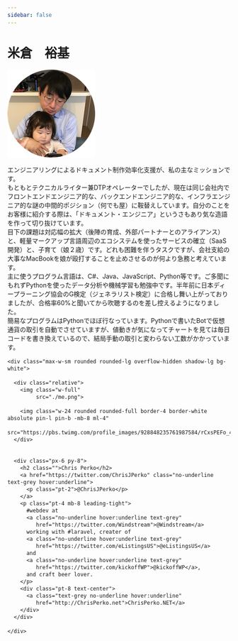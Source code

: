 ```yaml
---
sidebar: false
---
```


# 米倉　裕基
![](./me.png) 

<Badge text="Engineer" type="warning"/> <Badge text="Technical Writer"/>

エンジニアリングによるドキュメント制作効率化支援が、私の主なミッションです。  
もともとテクニカルライター兼DTPオペレーターでしたが、現在は同じ会社内でフロントエンドエンジニア的な、バックエンドエンジニア的な、インフラエンジニア的な謎の中間的ポジション（何でも屋）に鞍替えしています。自分のことをお客様に紹介する際は、「ドキュメント・エンジニア」というさもあり気な造語を作って切り抜けています。  
目下の課題は対応幅の拡大（後陣の育成、外部パートナーとのアライアンス）と、軽量マークアップ言語周辺のエコシステムを使ったサービスの確立（SaaS開発）と、子育て（娘２歳）です。どれも困難を伴うタスクですが、会社支給の大事なMacBookを娘が殴打することを止めさせるのが何より急務と考えています。  
主に使うプログラム言語は、C#、Java、JavaScript、Python等です。ご多聞にもれずPythonを使ったデータ分析や機械学習も勉強中です。半年前に日本ディープラーニング協会のG検定（ジェネラリスト検定）に合格し舞い上がっておりましたが、合格率60%と聞いてから吹聴するのを差し控えるようになりました。  
簡易なプログラムはPythonでほぼ行なっています。Pythonで書いたBotで仮想通貨の取引を自動でさせていますが、値動きが気になってチャートを見ては毎日コードを書き換えているので、結局手動の取引と変わらない工数がかかっています。

<div class="border-t-8 border-orange">
  
  <div class="min-h-screen mx-auto flex flex-col justify-center items-center bg-grey-lightest">
    
    <div class="max-w-sm rounded rounded-lg overflow-hidden shadow-lg bg-white">
      
      <div class="relative">
        <img class="w-full" 
             src="./me.png">
        
        <img class="w-24 rounded rounded-full border-4 border-white absolute pin-l pin-b -mb-8 ml-4" 
             src="https://pbs.twimg.com/profile_images/928848235761987584/rCxsPEFo_400x400.jpg">
      </div>          
      
      
      <div class="px-6 py-8">
        <h2 class="">Chris Perko</h2>
        <a href="https://twitter.com/ChrisJPerko" class="no-underline text-grey hover:underline">
          <p class="pt-2">@ChrisJPerko</p>
        </a>
        <p class="pt-4 mb-8 leading-tight">
          #webdev at 
          <a class="no-underline hover:underline text-grey" 
             href="https://twitter.com/Windstream">@Windstream</a>
          working with #laravel, creater of 
          <a class="no-underline hover:underline text-grey" 
             href="https://twitter.com/eListingsUS">@eListingsUS</a>
          and 
          <a class="no-underline hover:underline text-grey" 
             href="https://twitter.com/kickoffWP">@kickoffWP</a>, 
          and craft beer lover.
        </p>
        <div class="pt-8 text-center">
          <a class="text-grey no-underline hover:underline" 
             href="http://ChrisPerko.net">ChrisPerko.NET</a>
        </div>
      </div>
      
    </div>
    
  </div> <!-- end flex -->
</div>
